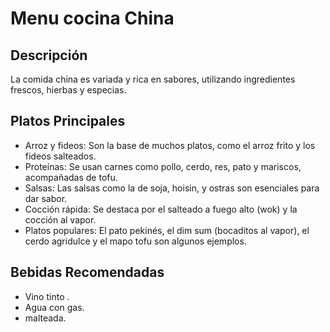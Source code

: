 # Menu cocina China

## Descripción
La comida china es variada y rica en sabores, utilizando ingredientes frescos, hierbas y especias. 

## Platos Principales
- Arroz y fideos: Son la base de muchos platos, como el arroz frito y los fideos salteados.
- Proteínas: Se usan carnes como pollo, cerdo, res, pato y mariscos, acompañadas de tofu.
- Salsas: Las salsas como la de soja, hoisin, y ostras son esenciales para dar sabor.
- Cocción rápida: Se destaca por el salteado a fuego alto (wok) y la cocción al vapor.
- Platos populares: El pato pekinés, el dim sum (bocaditos al vapor), el cerdo agridulce y el mapo tofu son algunos ejemplos.

## Bebidas Recomendadas
- Vino tinto .
- Agua con gas.
- malteada.

